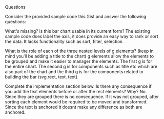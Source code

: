Questions

Consider the provided sample code this Gist and answer the following questions:

What's missing? Is this bar chart usable in its current form?
The existing sample code does label the axis, it does provide an easy way to rank or sort the data. It lacks functionality such 
as sort, filter, selection.

What is the role of each of the three nested levels of g elements? (keep in mind you'll be adding a title to the chart)
g elements allow the elements to be grouped and make it easier to manager the elements. The first g is for the entire chart. The second g is for components such as title etc which are also part of the chart and the third g is for the components related to building the bar (svg,rect, text, text).


Complete the implementation section below. Is there any consequence if you add the text elements before or after the rect elements? Why?
No. Since they are grouped there is no consequence. If it was not grouped, after sorting each element would be required to be moved and transformed. Since the text is anchored it doesnt make any difference as both are anchored. 

